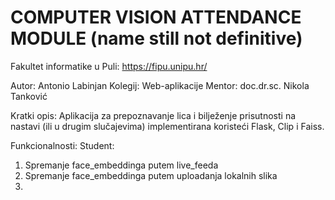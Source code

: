 # COMPUTER VISION ATTENDANCE MODULE (name still not definitive)

Fakultet informatike u Puli:
https://fipu.unipu.hr/

Autor: Antonio Labinjan
Kolegij: Web-aplikacije
Mentor: doc.dr.sc. Nikola Tanković

Kratki opis:
Aplikacija za prepoznavanje lica i bilježenje prisutnosti na nastavi (ili u drugim slučajevima) implementirana koristeći Flask, Clip i Faiss. 

Funkcionalnosti:
Student:
  1) Spremanje face_embeddinga putem live_feeda
  2) Spremanje face_embeddinga putem uploadanja lokalnih slika
  3) 
